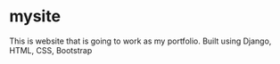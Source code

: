 # mysite
This is website that is going to work as my portfolio.
Built using Django, HTML, CSS, Bootstrap
